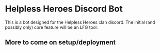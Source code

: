 # Helpless Heroes Discord Bot

This is a bot designed for the Helpless Heroes clan discord. The initial (and possibly only) core feature will be an LFG tool.

## More to come on setup/deployment
